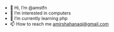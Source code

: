 - 👋 Hi, I’m @amstfn
- 👀 I’m interested in computers
- 🌱 I’m currently learning php
- 📫 How to reach me amirshahanaqi@gmail.com

<!---
amstfn/amstfn is a ✨ special ✨ repository because its `README.md` (this file) appears on your GitHub profile.
You can click the Preview link to take a look at your changes.
--->
